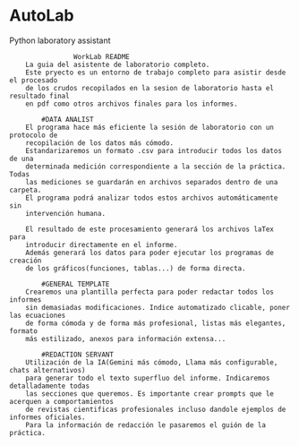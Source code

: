 # AutoLab
Python laboratory assistant 

					WorkLab README
		La guia del asistente de laboratorio completo.
		Este pryecto es un entorno de trabajo completo para asistir desde el procesado
		de los crudos recopilados en la sesion de laboratorio hasta el resultado final
		en pdf como otros archivos finales para los informes.
		
			#DATA ANALIST
		El programa hace más eficiente la sesión de laboratorio con un protocolo de 
		recopilación de los datos más cómodo.
		Estandarizaremos un formato .csv para introducir todos los datos de una 
		determinada medición correspondiente a la sección de la práctica. Todas
		las mediciones se guardarán en archivos separados dentro de una carpeta. 
		El programa podrá analizar todos estos archivos automáticamente sin
		intervención humana.
		
		El resultado de este procesamiento generará los archivos laTex para 
		introducir directamente en el informe.
		Además generará los datos para poder ejecutar los programas de creación
		de los gráficos(funciones, tablas...) de forma directa.
		
			#GENERAL TEMPLATE
		Crearemos una plantilla perfecta para poder redactar todos los informes
		sin demasiadas modificaciones. Indice automatizado clicable, poner las ecuaciones 
		de forma cómoda y de forma más profesional, listas más elegantes, formato 
		más estilizado, anexos para información extensa...
		
			#REDACTION SERVANT
		Utilización de la IA(Gemini más cómodo, Llama más configurable, chats alternativos)
		para generar todo el texto superfluo del informe. Indicaremos detalladamente todas
		las secciones que queremos. Es importante crear prompts que le acerquen a comportamientos
		de revistas cientificas profesionales incluso dandole ejemplos de informes oficiales. 
		Para la información de redacción le pasaremos el guión de la práctica.
	
	
	

